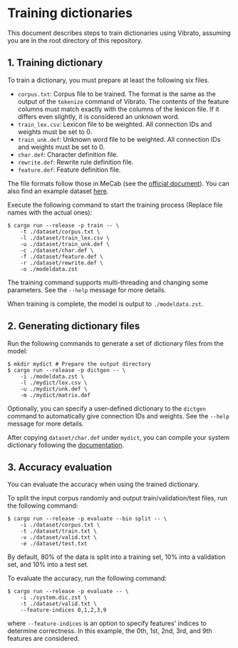 # Training dictionaries

This document describes steps to train dictionaries using Vibrato,
assuming you are in the root directory of this repository.

## 1. Training dictionary

To train a dictionary, you must prepare at least the following six files.

* `corpus.txt`: Corpus file to be trained. The format is the same as the output of the `tokenize` command of Vibrato.
                The contents of the feature columns must match exactly with the columns of the lexicon file.
                If it differs even slightly, it is considered an unknown word.
* `train_lex.csv`: Lexicon file to be weighted. All connection IDs and weights must be set to 0.
* `train_unk.def`: Unknown word file to be weighted. All connection IDs and weights must be set to 0.
* `char.def`: Character definition file.
* `rewrite.def`: Rewrite rule definition file.
* `feature.def`: Feature definition file.

The file formats follow those in MeCab (see the [official document](https://taku910.github.io/mecab/learn.html)).
You can also find an example dataset [here](../vibrato/src/tests/resources).

Execute the following command to start the training process (Replace file names with the actual ones):
```
$ cargo run --release -p train -- \
    -t ./dataset/corpus.txt \
    -l ./dataset/train_lex.csv \
    -u ./dataset/train_unk.def \
    -c ./dataset/char.def \
    -f ./dataset/feature.def \
    -r ./dataset/rewrite.def \
    -o ./modeldata.zst
```

The training command supports multi-threading and changing some parameters.
See the `--help` message for more details.

When training is complete, the model is output to `./modeldata.zst`.

## 2. Generating dictionary files

Run the following commands to generate a set of dictionary files from the model:

```
$ mkdir mydict # Prepare the output directory
$ cargo run --release -p dictgen -- \
    -i ./modeldata.zst \
    -l ./mydict/lex.csv \
    -u ./mydict/unk.def \
    -m ./mydict/matrix.def
```

Optionally, you can specify a user-defined dictionary to the `dictgen` command to automatically give connection IDs and weights.
See the `--help` message for more details.

After copying `dataset/char.def` under `mydict`, you can compile your system dictionary
following the [documentation](./compile.md).

## 3. Accuracy evaluation

You can evaluate the accuracy when using the trained dictionary. 

To split the input corpus randomly and output train/validation/test files, run the following command:

```
$ cargo run --release -p evaluate --bin split -- \
    -i ./dataset/corpus.txt \
    -t ./dataset/train.txt \
    -v ./dataset/valid.txt \
    -e ./dataset/test.txt
```

By default, 80% of the data is split into a training set, 10% into a validation set, and 10% into a test set.

To evaluate the accuracy, run the following command:

```
$ cargo run --release -p evaluate -- \
    -i ./system.dic.zst \
    -t ./dataset/valid.txt \
    --feature-indices 0,1,2,3,9
```

where `--feature-indices` is an option to specify features' indices to determine correctness.
In this example, the 0th, 1st, 2nd, 3rd, and 9th features are considered.

